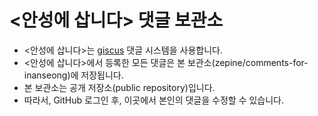 # <안성에 삽니다> 댓글 보관소

- <안성에 삽니다>는 [giscus](https://giscus.app) 댓글 시스템을 사용합니다.
- <안성에 삽니다>에서 등록한 모든 댓글은 본 보관소(zepine/comments-for-inanseong)에 저장됩니다.
- 본 보관소는 공개 저장소(public repository)입니다.
- 따라서, GitHub 로그인 후, 이곳에서 본인의 댓글을 수정할 수 있습니다.
